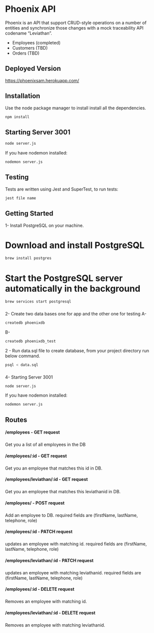 # Phoenix API

Phoenix is an API that support CRUD-style operations on a number of entities and synchronize those changes with a mock traceability API codename “Leviathan”.  
- Employees (completed)
- Customers (TBD)
- Orders (TBD)

## Deployed Version
https://phoenixsam.herokuapp.com/

## Installation

Use the node package manager to install install all the dependencies.

```bash
npm install
```
## Starting Server 3001

```bash
node server.js
```
If you have nodemon installed:
```bash
nodemon server.js
```
## Testing
Tests are written using Jest and SuperTest, to run tests:
```bash
jest file name
```
## Getting Started
1- Install PostgreSQL on your machine.

# Download and install PostgreSQL

```bash
brew install postgres
```
# Start the PostgreSQL server automatically in the background

```bash
brew services start postgresql
```
###
2- Create two data bases one for app and the other one for testing
A-  
```bash
createdb phoenixdb
```
B- 
```bash
createdb phoenixdb_test
```
2 - Run data.sql file to create database, from your project directory run below command.
```bash
psql < data.sql 
```
<!-- 3- change name of .envSample file to .env and add your APIUser and APIKey. -->
###
4- 
Starting Server 3001

```bash
node server.js
```
If you have nodemon installed:
```bash
nodemon server.js
```
## Routes
#### /employees - GET request
### 
Get you a list of all employees in the DB
#### /employees/:id - GET request
### 
Get you an employee that matches this id in DB.
#### /employees/leviathan/:id - GET request
### 
Get you an employee that matches this leviathanid in DB.
#### /employees/ - POST request
### 
Add an employee to DB.
required fields are (firstName, lastName, telephone, role)
#### /employees/:id - PATCH request
### 
updates an employee with matching id.
required fields are (firstName, lastName, telephone, role)
#### /employees/leviathan/:id - PATCH request
### 
updates an employee with matching leviathanid.
required fields are (firstName, lastName, telephone, role)
#### /employees/:id - DELETE request
### 
Removes an employee with matching id.
#### /employees/leviathan/:id - DELETE request
### 
Removes an employee with matching leviathanid.
